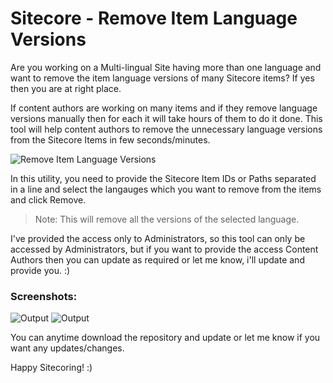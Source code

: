 # Sitecore - Remove Item Language Versions

Are you working on a Multi-lingual Site having more than one language and want to remove the item language versions of many Sitecore items? If yes then you are at right place.

If content authors are working on many items and if they remove language versions manually then for each it will take hours of them to do it done. This tool will help content authors to remove the unnecessary language versions from the Sitecore Items in few seconds/minutes.

![Remove Item Language Versions](http://www.nikkipunjabi.com/Sitecore/RemoveItemLanguageVersions/3.png "Remove Item Language Versions")



In this utility, you need to provide the Sitecore Item IDs or Paths separated in a line and select the langauges which you want to remove from the items and click Remove. 

> Note: This will remove all the versions of the selected language.

I've provided the access only to Administrators, so this tool can only be accessed by Administrators, but if you want to provide the access Content Authors then you can update as required or let me know, i'll update and provide you. :)

### Screenshots:
![Output](http://www.nikkipunjabi.com/Sitecore/RemoveItemLanguageVersions/1.png "Output")
![Output](http://www.nikkipunjabi.com/Sitecore/RemoveItemLanguageVersions/2.png "Output")

You can anytime download the repository and update or let me know if you want any updates/changes.

Happy Sitecoring! :)
